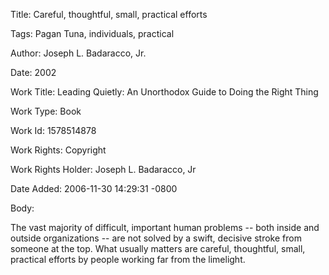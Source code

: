 Title:  Careful, thoughtful, small, practical efforts

Tags:   Pagan Tuna, individuals, practical

Author: Joseph L. Badaracco, Jr.

Date:   2002

Work Title: Leading Quietly: An Unorthodox Guide to Doing the Right Thing

Work Type: Book

Work Id: 1578514878

Work Rights: Copyright

Work Rights Holder: Joseph L. Badaracco, Jr

Date Added: 2006-11-30 14:29:31 -0800

Body: 

The vast majority of difficult, important human problems -- both inside and outside organizations -- are not solved by a swift, decisive stroke from someone at the top. What usually matters are careful, thoughtful, small, practical efforts by people working far from the limelight.

